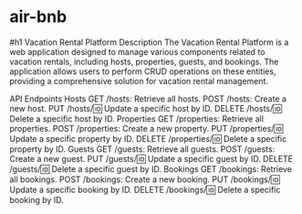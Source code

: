 # air-bnb
#h1 Vacation Rental Platform
Description
The Vacation Rental Platform is a web application designed to manage various components related to vacation rentals, including hosts, properties, guests, and bookings. The application allows users to perform CRUD operations on these entities, providing a comprehensive solution for vacation rental management.

API Endpoints
Hosts
GET /hosts: Retrieve all hosts.
POST /hosts: Create a new host.
PUT /hosts/:id: Update a specific host by ID.
DELETE /hosts/:id: Delete a specific host by ID.
Properties
GET /properties: Retrieve all properties.
POST /properties: Create a new property.
PUT /properties/:id: Update a specific property by ID.
DELETE /properties/:id: Delete a specific property by ID.
Guests
GET /guests: Retrieve all guests.
POST /guests: Create a new guest.
PUT /guests/:id: Update a specific guest by ID.
DELETE /guests/:id: Delete a specific guest by ID.
Bookings
GET /bookings: Retrieve all bookings.
POST /bookings: Create a new booking.
PUT /bookings/:id: Update a specific booking by ID.
DELETE /bookings/:id: Delete a specific booking by ID.
